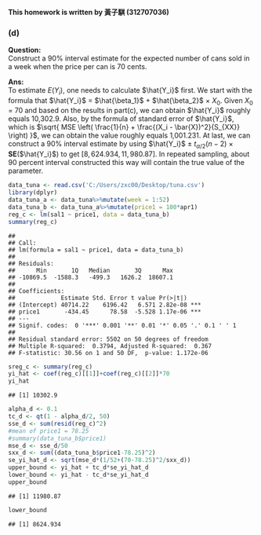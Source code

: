 #### This homework is written by 黃子騏 (312707036)
### (d)
**Question:**\
Construct a 90% interval estimate for the expected number of cans sold in a week when the 
price per can is 70 cents.

**Ans:**\
To estimate $E(Y_i)$, one needs to calculate $\hat{Y_i}$ first. We start with the formula that $\hat{Y_i}$ = $\hat{\beta_1}$ + $\hat{\beta_2}$ $\times$ $X_0$. Given $X_0$ = 70 and based on the results in part(c), we can obtain $\hat{Y_i}$ roughly equals 10,302.9. Also, by the formula of standard error of $\hat{Y_i}$, which is $\sqrt{ MSE \left( \frac{1}{n} + \frac{(X_i - \bar{X})^2}{S_{XX}} \right) }$,
we can obtain the value roughly equals 1,001.231. At last, we can construct a 90% interval estimate by using $\hat{Y_i}$ $\pm$ $t_{\alpha/2}(n-2)$ $\times$ **SE**($\hat{Y_i}$) to get $[8,624.934, 11,980.87]$. In repeated sampling, about 90 percent interval constructed this way will contain the true value of the parameter.

```r
data_tuna <- read.csv('C:/Users/zxc00/Desktop/tuna.csv')
library(dplyr)
data_tuna_a <- data_tuna%>%mutate(week = 1:52)
data_tuna_b <- data_tuna_a%>%mutate(price1 = 100*apr1)
reg_c <- lm(sal1 ~ price1, data = data_tuna_b)
summary(reg_c)
```

```
## 
## Call:
## lm(formula = sal1 ~ price1, data = data_tuna_b)
## 
## Residuals:
##      Min       1Q   Median       3Q      Max 
## -10869.5  -1588.3   -499.3   1626.2  18607.1 
## 
## Coefficients:
##             Estimate Std. Error t value Pr(>|t|)    
## (Intercept) 40714.22    6196.42   6.571 2.82e-08 ***
## price1       -434.45      78.58  -5.528 1.17e-06 ***
## ---
## Signif. codes:  0 '***' 0.001 '**' 0.01 '*' 0.05 '.' 0.1 ' ' 1
## 
## Residual standard error: 5502 on 50 degrees of freedom
## Multiple R-squared:  0.3794,	Adjusted R-squared:  0.367 
## F-statistic: 30.56 on 1 and 50 DF,  p-value: 1.172e-06
```

```r
sreg_c <- summary(reg_c)
yi_hat <- coef(reg_c)[[1]]+coef(reg_c)[[2]]*70
yi_hat
```

```
## [1] 10302.9
```

```r
alpha_d <- 0.1
tc_d <- qt(1 - alpha_d/2, 50)
sse_d <- sum(resid(reg_c)^2)
#mean of price1 = 78.25
#summary(data_tuna_b$price1)
mse_d <- sse_d/50
sxx_d <- sum((data_tuna_b$price1-78.25)^2)
se_yi_hat_d <- sqrt(mse_d*(1/52+(70-78.25)^2/sxx_d))
upper_bound <- yi_hat + tc_d*se_yi_hat_d 
lower_bound <- yi_hat - tc_d*se_yi_hat_d 
upper_bound
```

```
## [1] 11980.87
```

```r
lower_bound
```

```
## [1] 8624.934
```

